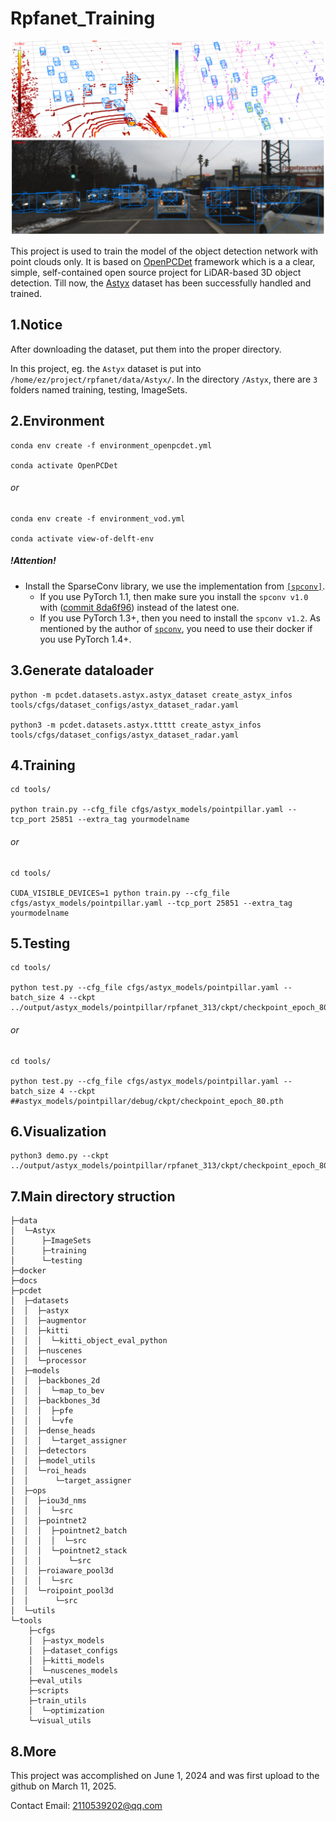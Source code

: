 # Rpfanet_Training

<div align="center">
  <img src="https://github.com/Redamancy8013/Rpfanet_Training/blob/main/Astyx.jpg">
</div>

This project is used to train the model of the object detection network with point clouds only. It is based on [OpenPCDet](https://github.com/open-mmlab/OpenPCDet) framework which is a  a clear, simple, self-contained open source project for LiDAR-based 3D object detection. Till now, the [Astyx](https://github.com/under-the-radar/radar_dataset_astyx) dataset has been successfully handled and trained.

## 1.Notice

After downloading the dataset, put them into the proper directory.

In this project, eg. the `Astyx` dataset is put into `/home/ez/project/rpfanet/data/Astyx/`. In the directory `/Astyx`, there are `3` folders named training, testing, ImageSets.

## 2.Environment

```
conda env create -f environment_openpcdet.yml

conda activate OpenPCDet
```

###### or

```
conda env create -f environment_vod.yml

conda activate view-of-delft-env
```

##### !Attention!

* Install the SparseConv library, we use the implementation from [`[spconv]`](https://github.com/traveller59/spconv). 
    * If you use PyTorch 1.1, then make sure you install the `spconv v1.0` with ([commit 8da6f96](https://github.com/traveller59/spconv/tree/8da6f967fb9a054d8870c3515b1b44eca2103634)) instead of the latest one.
    * If you use PyTorch 1.3+, then you need to install the `spconv v1.2`. As mentioned by the author of [`spconv`](https://github.com/traveller59/spconv), you need to use their docker if you use PyTorch 1.4+. 

## 3.Generate dataloader

```
python -m pcdet.datasets.astyx.astyx_dataset create_astyx_infos tools/cfgs/dataset_configs/astyx_dataset_radar.yaml

python3 -m pcdet.datasets.astyx.ttttt create_astyx_infos tools/cfgs/dataset_configs/astyx_dataset_radar.yaml
```

## 4.Training

```
cd tools/

python train.py --cfg_file cfgs/astyx_models/pointpillar.yaml --tcp_port 25851 --extra_tag yourmodelname
```

###### or

```shell
cd tools/

CUDA_VISIBLE_DEVICES=1 python train.py --cfg_file cfgs/astyx_models/pointpillar.yaml --tcp_port 25851 --extra_tag yourmodelname
```

## 5.Testing

```
cd tools/

python test.py --cfg_file cfgs/astyx_models/pointpillar.yaml --batch_size 4 --ckpt ../output/astyx_models/pointpillar/rpfanet_313/ckpt/checkpoint_epoch_80.pth
```

###### or

```shell
cd tools/

python test.py --cfg_file cfgs/astyx_models/pointpillar.yaml --batch_size 4 --ckpt ##astyx_models/pointpillar/debug/ckpt/checkpoint_epoch_80.pth
```

## 6.Visualization

```
python3 demo.py --ckpt ../output/astyx_models/pointpillar/rpfanet_313/ckpt/checkpoint_epoch_80.pth
```

## 7.Main directory struction

```
├─data
│  └─Astyx
│      ├─ImageSets
│      ├─training
│      └─testing
├─docker
├─docs
├─pcdet
│  ├─datasets
│  │  ├─astyx
│  │  ├─augmentor
│  │  ├─kitti
│  │  │  └─kitti_object_eval_python
│  │  ├─nuscenes
│  │  └─processor
│  ├─models
│  │  ├─backbones_2d
│  │  │  └─map_to_bev
│  │  ├─backbones_3d
│  │  │  ├─pfe
│  │  │  └─vfe
│  │  ├─dense_heads
│  │  │  └─target_assigner
│  │  ├─detectors
│  │  ├─model_utils
│  │  └─roi_heads
│  │      └─target_assigner
│  ├─ops
│  │  ├─iou3d_nms
│  │  │  └─src
│  │  ├─pointnet2
│  │  │  ├─pointnet2_batch
│  │  │  │  └─src
│  │  │  └─pointnet2_stack
│  │  │      └─src
│  │  ├─roiaware_pool3d
│  │  │  └─src
│  │  └─roipoint_pool3d
│  │      └─src
│  └─utils
└─tools
    ├─cfgs
    │  ├─astyx_models
    │  ├─dataset_configs
    │  ├─kitti_models
    │  └─nuscenes_models
    ├─eval_utils
    ├─scripts
    ├─train_utils
    │  └─optimization
    └─visual_utils
```

## 8.More

This project was accomplished on June 1, 2024 and was first upload to the github on March 11, 2025.

Contact Email: 2110539202@qq.com
